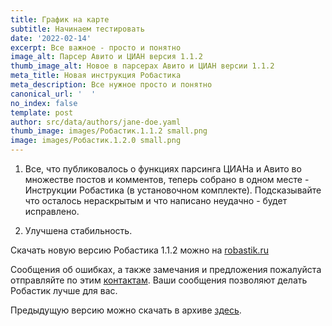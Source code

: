 ```yaml
---
title: График на карте
subtitle: Начинаем тестировать
date: '2022-02-14'
excerpt: Все важное - просто и понятно
image_alt: Парсер Авито и ЦИАН версия 1.1.2
thumb_image_alt: Новое в парсерах Авито и ЦИАН версии 1.1.2
meta_title: Новая инструкция Робастика
meta_description: Все нужное просто и понятно
canonical_url: '  '
no_index: false
template: post
author: src/data/authors/jane-doe.yaml
thumb_image: images/Робастик.1.1.2 small.png
image: images/Робастик.1.2.0 small.png
---
```

1.  Все, что публиковалось о функциях парсинга ЦИАНа и Авито во множестве постов и комментов, теперь собрано в одном месте - Инструкции Робастика (в установочном комплекте). Подсказывайте что осталось нераскрытым и что написано неудачно - будет исправлено.

2.  Улучшена стабильность.

Скачать новую версию Робастика 1.1.2 можно на [robastik.ru](https://robastik.ru/)

Сообщения об ошибках, а также замечания и предложения пожалуйста отправляйте по этим [контактам](https://www.notion.so/35af522f0f884c2196c9c827c6148f24). Ваши сообщения позволяют делать Робастик лучше для вас.

Предыдущую версию можно скачать в архиве [здесь](https://drive.google.com/drive/folders/1vOupCE1vRTIJnFEeUkU4DWPEsbcFrijg).
